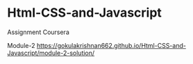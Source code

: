 # Html-CSS-and-Javascript
Assignment Coursera


Module-2
https://gokulakrishnan662.github.io/Html-CSS-and-Javascript/module-2-solution/
